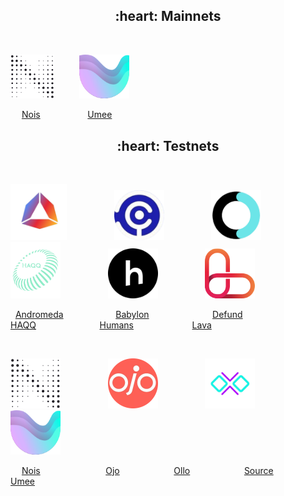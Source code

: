 <h2 align="center">:heart: Mainnets</h2>

<p>&nbsp;</p>

<img src="https://raw.githubusercontent.com/ShKmTr/test2/main/nois_black.svg" width="70"> &emsp; &emsp; <img src="https://raw.githubusercontent.com/ShKmTr/test2/main/umee.svg" width="80">

&emsp; [Nois](mainnets/nois/) &emsp; &emsp; &emsp; &emsp; [Umee](mainnets/umee/)

<h2 align="center">:heart: Testnets</h2>

<p>&nbsp;</p>

<img src="https://raw.githubusercontent.com/ShKmTr/test2/main/andromeda.png" width="90"> &emsp; &emsp; &emsp; &emsp; <img src="https://raw.githubusercontent.com/ShKmTr/test2/main/babylon.png" width="80"> &emsp; &emsp; &emsp; &emsp; <img src="https://raw.githubusercontent.com/ShKmTr/test2/main/defund.png" width="80"> &emsp; &emsp; &emsp; &emsp; <img src="https://raw.githubusercontent.com/ShKmTr/test2/main/haqq.svg" width="80"> &emsp; &emsp; &emsp; &emsp; <img src="https://raw.githubusercontent.com/ShKmTr/test2/main/humans.png" width="80"> &emsp; &emsp; &emsp; &emsp; <img src="https://raw.githubusercontent.com/ShKmTr/test2/main/lava.svg" width="80"> 

&nbsp; [Andromeda](testnets/andromeda/) &emsp; &emsp; &emsp; &emsp; &nbsp; [Babylon](testnets/baylon/) &emsp; &emsp; &emsp; &emsp; &emsp; &nbsp; [Defund](testnets/defund/) &emsp; &emsp; &emsp; &emsp;  &emsp; &nbsp; [HAQQ](testnets/haqq/) &emsp; &emsp; &emsp; &emsp; &emsp; &nbsp; [Humans](testnets/humans/)  &emsp; &emsp; &emsp; &emsp; &emsp; [Lava](testnets/lava/)

<p>&nbsp;</p>

<img src="https://raw.githubusercontent.com/ShKmTr/test2/main/nois_black.svg" width="80"> &emsp; &emsp; &emsp; &emsp; <img src="https://raw.githubusercontent.com/ShKmTr/test2/main/ojo.png" width="80"> &emsp; &emsp; &emsp; &emsp; <img src="https://raw.githubusercontent.com/ShKmTr/test2/main/ollo.png" width="80"> &emsp; &emsp; &emsp; &emsp; <img src="https://raw.githubusercontent.com/ShKmTr/test2/main/umee.svg" width="80"> &emsp; &emsp; &emsp; &emsp;

&emsp; [Nois](testnets/nois/) &emsp; &emsp; &emsp; &emsp; &emsp; &ensp; [Ojo](testnets/ojo/) &emsp; &emsp; &emsp; &emsp; &ensp; [Ollo](testnets/ollo/) &emsp; &emsp; &emsp; &emsp; &ensp; [Source](testnets/source/) &emsp; &emsp; &emsp; &emsp; &ensp; [Umee](testnets/umee/)
